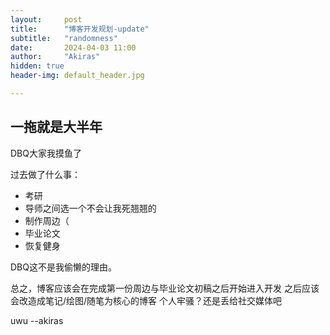 ```yaml
---
layout:     post
title:      "博客开发规划-update"
subtitle:   "randomness"
date:       2024-04-03 11:00
author:     "Akiras"
hidden: true
header-img: default_header.jpg

---
```


## 一拖就是大半年
DBQ大家我摸鱼了

过去做了什么事：
- 考研
- 导师之间选一个不会让我死翘翘的
- 制作周边（
- 毕业论文
- 恢复健身

DBQ这不是我偷懒的理由。

总之，博客应该会在完成第一份周边与毕业论文初稿之后开始进入开发
之后应该会改造成笔记/绘图/随笔为核心的博客
个人牢骚？还是丢给社交媒体吧

uwu --akiras
